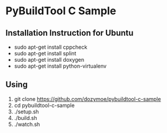 PyBuildTool C Sample
====================

Installation Instruction for Ubuntu
-----------------------------------

* sudo apt-get install cppcheck
* sudo apt-get install splint
* sudo apt-get install doxygen
* sudo apt-get install python-virtualenv

Using
-----

1. git clone https://github.com/dozymoe/pybuildtool-c-sample
2. cd pybuildtool-c-sample
3. ./setup.sh
4. ./build.sh
5. ./watch.sh
